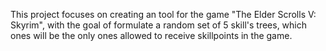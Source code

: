 This project focuses on creating an tool for the game "The Elder Scrolls V: Skyrim", with the goal of formulate a random set of 5 skill's
trees, which ones will be the only ones allowed to receive skillpoints in the game.
